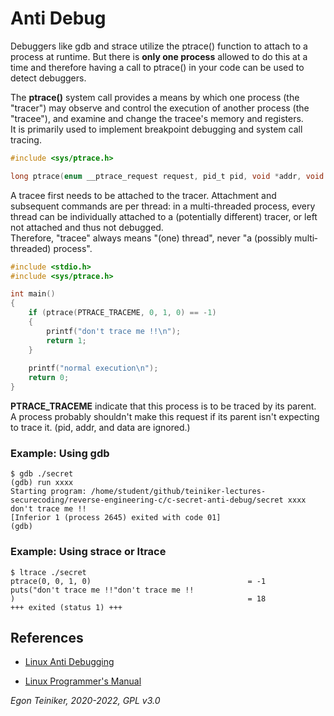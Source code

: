 # Anti Debug

Debuggers like gdb and strace utilize the ptrace() function to attach to a 
process at runtime. But there is **only one process** allowed to do this at a 
time and therefore having a call to ptrace() in your code can be used to detect 
debuggers.

The **ptrace()** system call provides a means by which one process (the "tracer") 
may observe and control the execution of another process (the "tracee"), and 
examine and change the tracee's memory and registers.  
It is primarily used to implement breakpoint debugging and system call tracing.
```C
#include <sys/ptrace.h>

long ptrace(enum __ptrace_request request, pid_t pid, void *addr, void *data);
```

A tracee first needs to be attached to the tracer.  Attachment and subsequent 
commands are per thread: in a multi-threaded process, every thread can be 
individually attached to a  (potentially  different)  tracer,  or  left  not
attached  and  thus  not  debugged.   
Therefore,  "tracee"  always means "(one) thread", never "a (possibly multi‐
threaded) process".  

```C
#include <stdio.h>
#include <sys/ptrace.h>

int main()
{
    if (ptrace(PTRACE_TRACEME, 0, 1, 0) == -1) 
    {
        printf("don't trace me !!\n");
        return 1;
    }
    
    printf("normal execution\n");
    return 0;
}
```

**PTRACE_TRACEME** indicate  that  this process is to be traced by its parent.  
A process probably shouldn't make this request if its parent isn't expecting to 
trace it.  (pid, addr, and data are ignored.)

### Example: Using gdb
```
$ gdb ./secret
(gdb) run xxxx
Starting program: /home/student/github/teiniker-lectures-securecoding/reverse-engineering-c/c-secret-anti-debug/secret xxxx
don't trace me !!
[Inferior 1 (process 2645) exited with code 01]
(gdb) 
```

### Example: Using strace or ltrace
```
$ ltrace ./secret 
ptrace(0, 0, 1, 0)                                   = -1
puts("don't trace me !!"don't trace me !!
)                                                    = 18
+++ exited (status 1) +++
```


## References
* [Linux Anti Debugging](https://seblau.github.io/posts/linux-anti-debugging)

* [Linux Programmer's Manual](http://man7.org/linux/man-pages/man2/ptrace.2.html)

*Egon Teiniker, 2020-2022, GPL v3.0*
